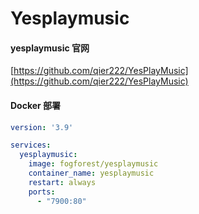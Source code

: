 # Yesplaymusic

#### yesplaymusic 官网

[https://github.com/qier222/YesPlayMusic](https://github.com/qier222/YesPlayMusic)

#### Docker 部署

```yaml
version: '3.9'

services:
  yesplaymusic:
    image: fogforest/yesplaymusic
    container_name: yesplaymusic
    restart: always
    ports:
      - "7900:80"
```